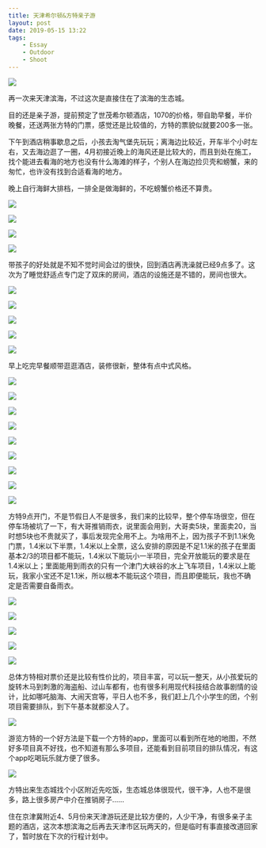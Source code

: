 ```yaml
---
title: 天津希尔顿&方特亲子游
layout: post
date: 2019-05-15 13:22
tags: 
    - Essay
    - Outdoor
    - Shoot
---
```

![](http://lc-ec5pgDDk.cn-n1.lcfile.com/u1qYDn7I84P2mwN6Hhykts4CGYy77v4F6PwegaUY.jpg)

再一次来天津滨海，不过这次是直接住在了滨海的生态城。

目的还是亲子游，提前预定了世茂希尔顿酒店，1070的价格，带自助早餐，半价晚餐，还送两张方特的门票，感觉还是比较值的，方特的票貌似就要200多一张。

下午到酒店稍事歇息之后，小孩去淘气堡先玩玩；离海边比较近，开车半个小时左右，又去海边逛了一圈，4月初接近晚上的海风还是比较大的，而且到处在施工，找个能进去看海的地方也没有什么海滩的样子，个别人在海边捡贝壳和螃蟹，来的匆忙，也许没有找到合适看海的地方。

晚上自行海鲜大排档，一排全是做海鲜的，不吃螃蟹价格还不算贵。

![](http://lc-ec5pgDDk.cn-n1.lcfile.com/rTRGxiLllVEKx8IO4wFtiBqOoYqGDzn8wIwN0YVP.jpg)

![](http://lc-ec5pgDDk.cn-n1.lcfile.com/eoo6jz5fEhzUc9aNn8GHtXLhdppWD2qLdrzYNWjm.jpg)

![](http://lc-ec5pgDDk.cn-n1.lcfile.com/YmRP1wdh3HSPlbjyGFBWhpPk5V9kYJLP8egD27VM.jpg)

![](http://lc-ec5pgDDk.cn-n1.lcfile.com/mVGAsCew21hqC9jMp5GeFHLYxoUSCWqC74wO1XB8.jpg)

带孩子的好处就是不知不觉时间会过的很快，回到酒店再洗澡就已经9点多了。这次为了睡觉舒适点专门定了双床的房间，酒店的设施还是不错的，房间也很大。

![](http://lc-ec5pgDDk.cn-n1.lcfile.com/IFLCfN5YUFnttpwV0pMRlzpQQwOrYFUpfdK8J9qc.jpg)

![](http://lc-ec5pgDDk.cn-n1.lcfile.com/HulWqhLy0C5Ms7yNltbwfbIsOpMxVu6bKAfkQP7C.jpg)

![](http://lc-ec5pgDDk.cn-n1.lcfile.com/kDYu0EFRqTgDhG0Y3Yq50H8y7uzW3J9eUnt03pES.jpg)

![](http://lc-ec5pgDDk.cn-n1.lcfile.com/uK9Bjst22uYSRsGy4J5CQvaRegmxynEDyy4TgMeh.jpg)

![](http://lc-ec5pgDDk.cn-n1.lcfile.com/uWncEkRYTbd5Ks3Egv1s0eJDcu1vwyAqNQbjrgOa.jpg)

早上吃完早餐顺带逛逛酒店，装修很新，整体有点中式风格。

![](http://lc-ec5pgDDk.cn-n1.lcfile.com/tPELLD1N4xWGgh4xBz6KX4TrYJBuqivA4exxHdwn.jpg)

![](http://lc-ec5pgDDk.cn-n1.lcfile.com/ts6tgwpiNAerswEe9omoimIX6nLtRTnjyCpat3N8.jpg)

![](http://lc-ec5pgDDk.cn-n1.lcfile.com/dDmLLzyvwvUqYy0cerI0ptxUcS1g2kI3o78V49bQ.jpg)

![](http://lc-ec5pgDDk.cn-n1.lcfile.com/VhMelsq2jCkrJzXwkXCKCOg37u0MvFHGDEA7aV8q.jpg)

![](http://lc-ec5pgDDk.cn-n1.lcfile.com/WdxVX69ft0v8RVLRkRGT09QeMiK3c5vXKMpdQ90C.jpg)

![](http://lc-ec5pgDDk.cn-n1.lcfile.com/WOqNE6oP4Xg5GHP4LI74myPb1scaBI9Vl9eWuVBf.jpg)

![](http://lc-ec5pgDDk.cn-n1.lcfile.com/lfIfHxYqI1VP3ndx9NLE5jironcqQBMIKBPL8zsL.jpg)

![](http://lc-ec5pgDDk.cn-n1.lcfile.com/KJPCF9kLWPni28taQUlW1sw7CnW7qVjXxqdWBly2.jpg)

![](http://lc-ec5pgDDk.cn-n1.lcfile.com/uaIogM3HB30eFIywlabdXYsEdwv4UmCul57iUWF8.jpg)

方特9点开门，不是节假日人不是很多，我们来的比较早，整个停车场很空，但在停车场被坑了一下，有大哥推销雨衣，说里面会用到，大哥卖5块，里面卖20，当时想5块也不贵就买了，事后发现完全用不上。为啥用不上，因为孩子不到1.1米免门票，1.4米以下半票，1.4米以上全票，这么安排的原因是不足1.1米的孩子在里面基本2/3的项目都不能玩，1.4米以下能玩小一半项目，完全开放能玩的要求是在1.4米以上；里面能用到雨衣的只有一个津门大峡谷的水上飞车项目，1.4米以上能玩，我家小宝还不足1.1米，所以根本不能玩这个项目，而且即便能玩，我也不确定是否需要自备雨衣。

![](http://lc-ec5pgDDk.cn-n1.lcfile.com/Jf8xC2CM2G8J70FQjWYg3T5MNoYslIzOWmK9mUFE.jpg)

![](http://lc-ec5pgDDk.cn-n1.lcfile.com/fjlUl8wAEzJFmYnGfQyyUWctrEIKL5A7o4Uxk1yv.jpg)

![](http://lc-ec5pgDDk.cn-n1.lcfile.com/g3EQQ9OvxpNc8EaafyDfD5ubjH4B1hasjOGH6zAB.jpg)

![](http://lc-ec5pgDDk.cn-n1.lcfile.com/cfwybLJ20yTArvW1Ypst30mfStJQ36Ag7oMbuBWa.jpg)

![](http://lc-ec5pgDDk.cn-n1.lcfile.com/eGN0EugWCibmeasjRLu5Ui1Sp2uYHS5dSckMhEiU.jpg)

总体方特相对票价还是比较有性价比的，项目丰富，可以玩一整天，从小孩爱玩的旋转木马到刺激的海盗船、过山车都有，也有很多利用现代科技结合故事剧情的设计，比如哪吒脑海、大闹天宫等，平日人也不多，我们赶上几个小学生的团，个别项目需要排队，到下午基本就都没人了。

![](http://lc-ec5pgDDk.cn-n1.lcfile.com/BXQxHHDh5V3vL6XIqXRMyCt2DXYvt0bfIglOCWre.jpg)

游览方特的一个好方法是下载一个方特的app，里面可以看到所在地的地图，不然好多项目真不好找，也不知道有那么多项目，还能看到目前项目的排队情况，有这个app吃喝玩乐就方便了很多。

![](http://lc-ec5pgDDk.cn-n1.lcfile.com/A4zmnsAUCvtX4R6lKuRIrDPyTATrwXQSMUlKt40i.jpg)

方特出来生态城找个小区附近先吃饭，生态城总体很现代，很干净，人也不是很多，路上很多房产中介在推销房子……

住在京津冀附近4、5月份来天津游玩还是比较方便的，人少干净，有很多亲子主题的酒店，这次本想滨海之后再去天津市区玩两天的，但是临时有事直接改道回家了，暂时放在下次的行程计划中。